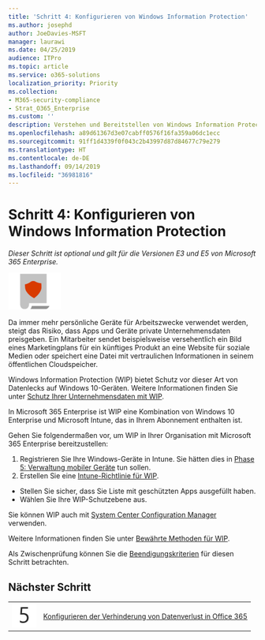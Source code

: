 ```yaml
---
title: 'Schritt 4: Konfigurieren von Windows Information Protection'
ms.author: josephd
author: JoeDavies-MSFT
manager: laurawi
ms.date: 04/25/2019
audience: ITPro
ms.topic: article
ms.service: o365-solutions
localization_priority: Priority
ms.collection:
- M365-security-compliance
- Strat_O365_Enterprise
ms.custom: ''
description: Verstehen und Bereitstellen von Windows Information Protection in Microsoft 365.
ms.openlocfilehash: a89d61367d3e07cabff0576f16fa359a06dc1ecc
ms.sourcegitcommit: 91ff1d4339f0f043c2b43997d87d84677c79e279
ms.translationtype: HT
ms.contentlocale: de-DE
ms.lasthandoff: 09/14/2019
ms.locfileid: "36981816"
---
```

# <a name="step-4-configure-windows-information-protection"></a>Schritt 4: Konfigurieren von Windows Information Protection

*Dieser Schritt ist optional und gilt für die Versionen E3 und E5 von Microsoft 365 Enterprise.*

![](./media/deploy-foundation-infrastructure/infoprotection_icon-small.png)

Da immer mehr persönliche Geräte für Arbeitszwecke verwendet werden, steigt das Risiko, dass Apps und Geräte private Unternehmensdaten preisgeben. Ein Mitarbeiter sendet beispielsweise versehentlich ein Bild eines Marketingplans für ein künftiges Produkt an eine Website für soziale Medien oder speichert eine Datei mit vertraulichen Informationen in seinem öffentlichen Cloudspeicher. 

Windows Information Protection (WIP) bietet Schutz vor dieser Art von Datenlecks auf Windows 10-Geräten. Weitere Informationen finden Sie unter [Schutz Ihrer Unternehmensdaten mit WIP](https://docs.microsoft.com/windows/security/information-protection/windows-information-protection/protect-enterprise-data-using-wip).

In Microsoft 365 Enterprise ist WIP eine Kombination von Windows 10 Enterprise und Microsoft Intune, das in Ihrem Abonnement enthalten ist. 

Gehen Sie folgendermaßen vor, um WIP in Ihrer Organisation mit Microsoft 365 Enterprise bereitzustellen:

1. Registrieren Sie Ihre Windows-Geräte in Intune. Sie hätten dies in [Phase 5: Verwaltung mobiler Geräte](mobility-infrastructure.md) tun sollen.
2. Erstellen Sie eine [Intune-Richtlinie für WIP](https://docs.microsoft.com/windows/security/information-protection/windows-information-protection/create-wip-policy-using-intune-azure).
  - Stellen Sie sicher, dass Sie Liste mit geschützten Apps ausgefüllt haben.
  - Wählen Sie Ihre WIP-Schutzebene aus.

Sie können WIP auch mit [System Center Configuration Manager](https://docs.microsoft.com/windows/security/information-protection/windows-information-protection/overview-create-wip-policy-sccm) verwenden. 

Weitere Informationen finden Sie unter [Bewährte Methoden für WIP]( https://docs.microsoft.com/windows/security/information-protection/windows-information-protection/guidance-and-best-practices-wip).

Als Zwischenprüfung können Sie die [Beendigungskriterien](infoprotect-exit-criteria.md#crit-infoprotect-step4) für diesen Schritt betrachten.

## <a name="next-step"></a>Nächster Schritt

|||
|:-------|:-----|
|![](./media/stepnumbers/Step5.png)|[Konfigurieren der Verhinderung von Datenverlust in Office 365](infoprotect-data-loss-prevention.md)|


